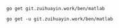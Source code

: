 ```shell
go get git.zuihuayin.work/ben/matlab
```


```shell
go get -u git.zuihuayin.work/ben/matlab
```